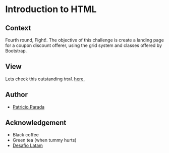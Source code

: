 # Introduction to HTML

## Context

Fourth round, Fight!. The objective of this challenge is create a landing page for a coupon discount offerer, using the grid system and classes offered by Bootstrap.

## View

Lets check this outstanding `html` [here.](https://pelafustan.github.io/challenge_04/)

## Author

* [Patricio Parada](https://github.com/pelafustan)

## Acknowledgement

* Black coffee
* Green tea (when tummy hurts)
* [Desafío Latam](https://desafiolatam.com)
